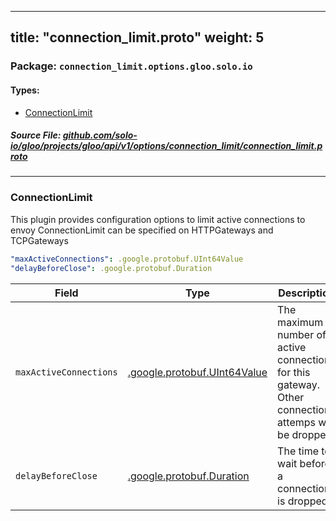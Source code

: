 
---
title: "connection_limit.proto"
weight: 5
---

<!-- Code generated by solo-kit. DO NOT EDIT. -->


### Package: `connection_limit.options.gloo.solo.io` 
#### Types:


- [ConnectionLimit](#connectionlimit)
  



##### Source File: [github.com/solo-io/gloo/projects/gloo/api/v1/options/connection_limit/connection_limit.proto](https://github.com/solo-io/gloo/blob/master/projects/gloo/api/v1/options/connection_limit/connection_limit.proto)





---
### ConnectionLimit

 
This plugin provides configuration options to limit active connections to envoy
ConnectionLimit can be specified on HTTPGateways and TCPGateways

```yaml
"maxActiveConnections": .google.protobuf.UInt64Value
"delayBeforeClose": .google.protobuf.Duration

```

| Field | Type | Description |
| ----- | ---- | ----------- | 
| `maxActiveConnections` | [.google.protobuf.UInt64Value](https://developers.google.com/protocol-buffers/docs/reference/csharp/class/google/protobuf/well-known-types/u-int-64-value) | The maximum number of active connections for this gateway. Other connection attemps will be dropped. |
| `delayBeforeClose` | [.google.protobuf.Duration](https://developers.google.com/protocol-buffers/docs/reference/csharp/class/google/protobuf/well-known-types/duration) | The time to wait before a connection is dropped. |





<!-- Start of HubSpot Embed Code -->
<script type="text/javascript" id="hs-script-loader" async defer src="//js.hs-scripts.com/5130874.js"></script>
<!-- End of HubSpot Embed Code -->
